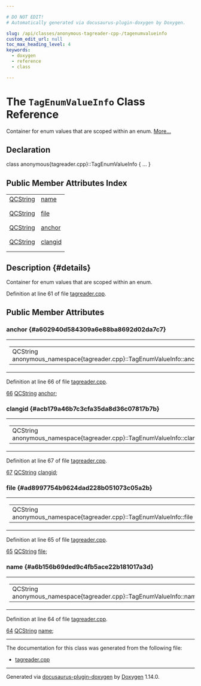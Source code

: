 ```yaml
---

# DO NOT EDIT!
# Automatically generated via docusaurus-plugin-doxygen by Doxygen.

slug: /api/classes/anonymous-tagreader-cpp-/tagenumvalueinfo
custom_edit_url: null
toc_max_heading_level: 4
keywords:
  - doxygen
  - reference
  - class

---
```


<div class="doxyPage">

# The `TagEnumValueInfo` Class Reference

<p>Container for enum values that are scoped within an enum. <a href="#details">More...</a></p>

## Declaration

<div class="doxyDeclaration">
class anonymous{tagreader.cpp}::TagEnumValueInfo { ... }
</div>

## Public Member Attributes Index

<table class="doxyMembersIndex">

<tr class="doxyMemberIndexItem">
<td class="doxyMemberIndexItemType" align="left" valign="top"><a href="/web-doxygen/docs/api/classes/qcstring">QCString</a></td>
<td class="doxyMemberIndexItemName" align="left" valign="top"><a href="#a6b156b69ded9c4fb5ace22b181017a3d">name</a></td>
</tr>
<tr class="doxyMemberIndexDescription">
<td class="doxyMemberIndexDescriptionLeft"></td>
<td class="doxyMemberIndexDescriptionRight">
</td>
</tr>
<tr class="doxyMemberIndexSeparator">
<td class="doxyMemberIndexSeparator" colspan="2"></td>
</tr>

<tr class="doxyMemberIndexItem">
<td class="doxyMemberIndexItemType" align="left" valign="top"><a href="/web-doxygen/docs/api/classes/qcstring">QCString</a></td>
<td class="doxyMemberIndexItemName" align="left" valign="top"><a href="#ad8997754b9624dad228b051073c05a2b">file</a></td>
</tr>
<tr class="doxyMemberIndexDescription">
<td class="doxyMemberIndexDescriptionLeft"></td>
<td class="doxyMemberIndexDescriptionRight">
</td>
</tr>
<tr class="doxyMemberIndexSeparator">
<td class="doxyMemberIndexSeparator" colspan="2"></td>
</tr>

<tr class="doxyMemberIndexItem">
<td class="doxyMemberIndexItemType" align="left" valign="top"><a href="/web-doxygen/docs/api/classes/qcstring">QCString</a></td>
<td class="doxyMemberIndexItemName" align="left" valign="top"><a href="#a602940d584309a6e88ba8692d02da7c7">anchor</a></td>
</tr>
<tr class="doxyMemberIndexDescription">
<td class="doxyMemberIndexDescriptionLeft"></td>
<td class="doxyMemberIndexDescriptionRight">
</td>
</tr>
<tr class="doxyMemberIndexSeparator">
<td class="doxyMemberIndexSeparator" colspan="2"></td>
</tr>

<tr class="doxyMemberIndexItem">
<td class="doxyMemberIndexItemType" align="left" valign="top"><a href="/web-doxygen/docs/api/classes/qcstring">QCString</a></td>
<td class="doxyMemberIndexItemName" align="left" valign="top"><a href="#acb179a46b7c3cfa35da8d36c07817b7b">clangid</a></td>
</tr>
<tr class="doxyMemberIndexDescription">
<td class="doxyMemberIndexDescriptionLeft"></td>
<td class="doxyMemberIndexDescriptionRight">
</td>
</tr>
<tr class="doxyMemberIndexSeparator">
<td class="doxyMemberIndexSeparator" colspan="2"></td>
</tr>

</table>

## Description {#details}

<p>Container for enum values that are scoped within an enum.</p>

<p>Definition at line 61 of file <a href="/web-doxygen/docs/api/files/src/tagreader-cpp">tagreader.cpp</a>.</p>


<div class="doxySectionDef">

## Public Member Attributes

### anchor {#a602940d584309a6e88ba8692d02da7c7}

<div class="doxyMemberItem">
<div class="doxyMemberProto">
<table class="doxyMemberLabels">
<tr class="doxyMemberLabels">
<td class="doxyMemberLabelsLeft">
<table class="doxyMemberName">
<tr>
<td class="doxyMemberName">QCString anonymous_namespace{tagreader.cpp}::TagEnumValueInfo::anchor</td>
</tr>
</table>
</td>
</tr>
</table>
</div>
<div class="doxyMemberDoc">



<p>Definition at line 66 of file <a href="/web-doxygen/docs/api/files/src/tagreader-cpp">tagreader.cpp</a>.</p>


<div class="doxyProgramListing">

<div class="doxyCodeLine"><span class="doxyLineNumber"><a href="#a602940d584309a6e88ba8692d02da7c7">66</a></span><span class="doxyLineContent"><span class="doxyHighlight">    <a href="/web-doxygen/docs/api/classes/qcstring">QCString</a> <a href="#a602940d584309a6e88ba8692d02da7c7">anchor</a>;</span></span></div>

</div>

</div>
</div>

### clangid {#acb179a46b7c3cfa35da8d36c07817b7b}

<div class="doxyMemberItem">
<div class="doxyMemberProto">
<table class="doxyMemberLabels">
<tr class="doxyMemberLabels">
<td class="doxyMemberLabelsLeft">
<table class="doxyMemberName">
<tr>
<td class="doxyMemberName">QCString anonymous_namespace{tagreader.cpp}::TagEnumValueInfo::clangid</td>
</tr>
</table>
</td>
</tr>
</table>
</div>
<div class="doxyMemberDoc">



<p>Definition at line 67 of file <a href="/web-doxygen/docs/api/files/src/tagreader-cpp">tagreader.cpp</a>.</p>


<div class="doxyProgramListing">

<div class="doxyCodeLine"><span class="doxyLineNumber"><a href="#acb179a46b7c3cfa35da8d36c07817b7b">67</a></span><span class="doxyLineContent"><span class="doxyHighlight">    <a href="/web-doxygen/docs/api/classes/qcstring">QCString</a> <a href="#acb179a46b7c3cfa35da8d36c07817b7b">clangid</a>;</span></span></div>

</div>

</div>
</div>

### file {#ad8997754b9624dad228b051073c05a2b}

<div class="doxyMemberItem">
<div class="doxyMemberProto">
<table class="doxyMemberLabels">
<tr class="doxyMemberLabels">
<td class="doxyMemberLabelsLeft">
<table class="doxyMemberName">
<tr>
<td class="doxyMemberName">QCString anonymous_namespace{tagreader.cpp}::TagEnumValueInfo::file</td>
</tr>
</table>
</td>
</tr>
</table>
</div>
<div class="doxyMemberDoc">



<p>Definition at line 65 of file <a href="/web-doxygen/docs/api/files/src/tagreader-cpp">tagreader.cpp</a>.</p>


<div class="doxyProgramListing">

<div class="doxyCodeLine"><span class="doxyLineNumber"><a href="#ad8997754b9624dad228b051073c05a2b">65</a></span><span class="doxyLineContent"><span class="doxyHighlight">    <a href="/web-doxygen/docs/api/classes/qcstring">QCString</a> <a href="#ad8997754b9624dad228b051073c05a2b">file</a>;</span></span></div>

</div>

</div>
</div>

### name {#a6b156b69ded9c4fb5ace22b181017a3d}

<div class="doxyMemberItem">
<div class="doxyMemberProto">
<table class="doxyMemberLabels">
<tr class="doxyMemberLabels">
<td class="doxyMemberLabelsLeft">
<table class="doxyMemberName">
<tr>
<td class="doxyMemberName">QCString anonymous_namespace{tagreader.cpp}::TagEnumValueInfo::name</td>
</tr>
</table>
</td>
</tr>
</table>
</div>
<div class="doxyMemberDoc">



<p>Definition at line 64 of file <a href="/web-doxygen/docs/api/files/src/tagreader-cpp">tagreader.cpp</a>.</p>


<div class="doxyProgramListing">

<div class="doxyCodeLine"><span class="doxyLineNumber"><a href="#a6b156b69ded9c4fb5ace22b181017a3d">64</a></span><span class="doxyLineContent"><span class="doxyHighlight">    <a href="/web-doxygen/docs/api/classes/qcstring">QCString</a> <a href="#a6b156b69ded9c4fb5ace22b181017a3d">name</a>;</span></span></div>

</div>

</div>
</div>

</div>

<hr/>

The documentation for this class was generated from the following file:

<ul>
<li><a href="/web-doxygen/docs/api/files/src/tagreader-cpp">tagreader.cpp</a></li>
</ul>

<hr/>

<p class="doxyGeneratedBy">Generated via <a href="https://github.com/xpack/docusaurus-plugin-doxygen">docusaurus-plugin-doxygen</a> by <a href="https://www.doxygen.nl">Doxygen</a> 1.14.0.</p>

</div>
